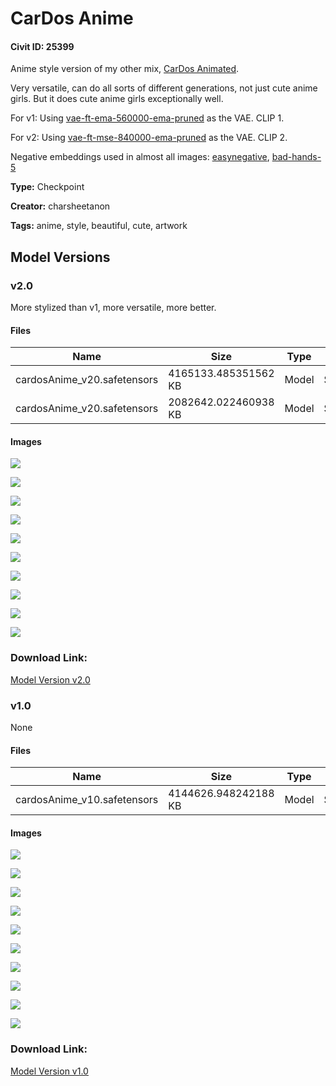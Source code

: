 # CarDos Anime

#### Civit ID: 25399

<p>Anime style version of my other mix, <a target="_blank" rel="ugc" href="https://civitai.com/models/22220/cardos-animated">CarDos Animated</a>.</p><p>Very versatile, can do all sorts of different generations, not just cute anime girls. But it does cute anime girls exceptionally well.</p><p>For v1: Using <a target="_blank" rel="ugc" href="https://huggingface.co/stabilityai/sd-vae-ft-ema-original/blob/main/vae-ft-ema-560000-ema-pruned.safetensors">vae-ft-ema-560000-ema-pruned</a> as the VAE. CLIP 1.</p><p>For v2: Using <a target="_blank" rel="ugc" href="https://huggingface.co/stabilityai/sd-vae-ft-mse-original/blob/main/vae-ft-mse-840000-ema-pruned.safetensors">vae-ft-mse-840000-ema-pruned</a> as the VAE. CLIP 2.</p><p>Negative embeddings used in almost all images: <a target="_blank" rel="ugc" href="https://huggingface.co/datasets/gsdf/EasyNegative/tree/main">easynegative</a>, <a target="_blank" rel="ugc" href="https://huggingface.co/yesyeahvh/bad-hands-5/tree/main">bad-hands-5</a></p>

**Type:** Checkpoint

**Creator:** charsheetanon

**Tags:** anime, style, beautiful, cute, artwork

## Model Versions

### v2.0

<p>More stylized than v1, more versatile, more better.</p>

#### Files

| Name | Size | Type | Format | Download Url | AutoV1 | AutoV2 | SHA256 | CRC32 | BLAKE3 |
| --- | --- | --- | --- | --- | --- | --- | --- | --- | --- |
| cardosAnime_v20.safetensors | 4165133.485351562 KB | Model | SafeTensor | https://civitai.com/api/download/models/43825 | 89B605C9 | 86BD0C547C | 86BD0C547C0FFBBCFF680A601264AB9003DECE7C9AFE5EE7746F3B195CDFB78E | 632764F0 | C401A2931CDA1ADB886514DFB6EAF461D816AA6357998B17EFF7149F9E00EC4C |
| cardosAnime_v20.safetensors | 2082642.022460938 KB | Model | SafeTensor | https://civitai.com/api/download/models/43825?type=Model&format=SafeTensor&size=pruned&fp=fp16 | ADEBDCB8 | F243AABB88 | F243AABB88E0DE0566391A2252CC30E3285BC86D55347373D7131D38AD162572 | C4CB9E4D | B99E48F37851F453681E8E21310371FE68225F8D3EB511D8367877F0B8B4061E |

#### Images

<p><img src="https://image.civitai.com/xG1nkqKTMzGDvpLrqFT7WA/c96061f2-0543-4f92-ed06-0c824e1b3400/width=450/491502.jpeg" /></p>

<p><img src="https://image.civitai.com/xG1nkqKTMzGDvpLrqFT7WA/c2875c58-611c-4fd8-63c4-11073083eb00/width=450/478661.jpeg" /></p>

<p><img src="https://image.civitai.com/xG1nkqKTMzGDvpLrqFT7WA/6b643015-7ead-459c-63b9-612490c92800/width=450/478493.jpeg" /></p>

<p><img src="https://image.civitai.com/xG1nkqKTMzGDvpLrqFT7WA/20aa2f84-6881-48c0-67fe-e18836447300/width=450/478502.jpeg" /></p>

<p><img src="https://image.civitai.com/xG1nkqKTMzGDvpLrqFT7WA/9543ca2c-7057-42f6-2624-159ba34c1d00/width=450/478531.jpeg" /></p>

<p><img src="https://image.civitai.com/xG1nkqKTMzGDvpLrqFT7WA/6e241cbd-cea7-42d3-6a24-21691774c500/width=450/478499.jpeg" /></p>

<p><img src="https://image.civitai.com/xG1nkqKTMzGDvpLrqFT7WA/fbc3f831-dc2f-4645-194d-981cf712a700/width=450/478503.jpeg" /></p>

<p><img src="https://image.civitai.com/xG1nkqKTMzGDvpLrqFT7WA/22784476-a1d0-4407-31e4-42b465b85900/width=450/478505.jpeg" /></p>

<p><img src="https://image.civitai.com/xG1nkqKTMzGDvpLrqFT7WA/e6081ebf-16f8-48e8-57d0-cf346ba52a00/width=450/478507.jpeg" /></p>

<p><img src="https://image.civitai.com/xG1nkqKTMzGDvpLrqFT7WA/96269bcb-5dc6-4c80-68aa-66434160d800/width=450/478516.jpeg" /></p>

### Download Link:

[Model Version v2.0](https://civitai.com/api/download/models/43825)

### v1.0

None

#### Files

| Name | Size | Type | Format | Download Url | AutoV1 | AutoV2 | SHA256 | CRC32 | BLAKE3 |
| --- | --- | --- | --- | --- | --- | --- | --- | --- | --- |
| cardosAnime_v10.safetensors | 4144626.948242188 KB | Model | SafeTensor | https://civitai.com/api/download/models/30404 | 1D3136AC | CC5FFDBB34 | CC5FFDBB349F9BFB26AE332D00718F3B0E81F06FAFB5CBA1C39BE0D604C60B78 | 9A2972FF | A903973B041A36EB338DB00E2BE690872898512D3B864209636B38A43A31D1C6 |

#### Images

<p><img src="https://image.civitai.com/xG1nkqKTMzGDvpLrqFT7WA/9106e0dd-319f-4fd5-f57c-091f0b319300/width=450/345340.jpeg" /></p>

<p><img src="https://image.civitai.com/xG1nkqKTMzGDvpLrqFT7WA/fdb761fb-30bc-4137-4911-5039fa54d500/width=450/345336.jpeg" /></p>

<p><img src="https://image.civitai.com/xG1nkqKTMzGDvpLrqFT7WA/c14b9a00-199e-4e98-43b8-fd0a59842d00/width=450/345338.jpeg" /></p>

<p><img src="https://image.civitai.com/xG1nkqKTMzGDvpLrqFT7WA/1b017dcb-45a1-4425-77d5-402b02c1a900/width=450/345344.jpeg" /></p>

<p><img src="https://image.civitai.com/xG1nkqKTMzGDvpLrqFT7WA/23163f08-9aed-40ae-a392-27031f5db300/width=450/345658.jpeg" /></p>

<p><img src="https://image.civitai.com/xG1nkqKTMzGDvpLrqFT7WA/87515da2-494b-44c1-e3df-340359e45100/width=450/345343.jpeg" /></p>

<p><img src="https://image.civitai.com/xG1nkqKTMzGDvpLrqFT7WA/a2f0a89d-a870-468b-19bd-626376561300/width=450/345657.jpeg" /></p>

<p><img src="https://image.civitai.com/xG1nkqKTMzGDvpLrqFT7WA/1fcd1a59-01f6-4bf0-05d3-234ca0005000/width=450/345341.jpeg" /></p>

<p><img src="https://image.civitai.com/xG1nkqKTMzGDvpLrqFT7WA/9996730e-d83f-49d9-c883-ee1478b84400/width=450/345339.jpeg" /></p>

<p><img src="https://image.civitai.com/xG1nkqKTMzGDvpLrqFT7WA/b4dff492-e604-4874-af46-6f185f052400/width=450/345337.jpeg" /></p>

### Download Link:

[Model Version v1.0](https://civitai.com/api/download/models/30404)

